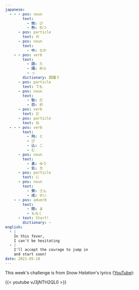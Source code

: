 ```yaml
---
japanese:
  - - - pos: noun
        text:
          - 微: び
          - 熱: ねつ
      - pos: particle
        text: の
      - pos: noun
        text:
          - 中: なか
    - - pos: verb
        text:
          - 躊: た
          - 躇: めら
          - っ
        dictionary: 躊躇う
      - pos: particle
        text: ても
      - pos: noun
        text:
          - 駄: だ
          - 目: め
      - pos: verb
        text: だ
      - pos: particle
        text: ね
  - - - pos: verb
        text:
          - 飛: と
          - び
          - 込: こ
          - む
      - pos: noun
        text:
          - 勇: ゆう
          - 気: き
      - pos: particle
        text: に
      - pos: noun
        text:
          - 賛: さん
          - 成: せい
    - - pos: adverb
        text:
          - 間: ま
          - もなく
      - text: Start!
        dictionary: ~
english:
  - |
    In this fever,
    I can't be hesitating
  - |
    I'll accept the courage to jump in
    and start soon!
date: 2021-05-18
---
```


This week's challenge is from *Snow Halation*'s lyrics ([YouTube](https://www.youtube.com/watch?v=vJ3jNTH2QL0)):

{{< youtube vJ3jNTH2QL0 >}}